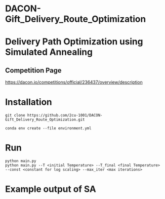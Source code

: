 # DACON-Gift_Delivery_Route_Optimization
Delivery Path Optimization using Simulated Annealing
====================================================

## Competition Page ##

https://dacon.io/competitions/official/236437/overview/description



# Installation #

    git clone https://github.com/2cu-1001/DACON-Gift_Delivery_Route_Optimization.git
    
    conda env create --file environment.yml



# Run #

    python main.py
    python main.py --T <initial Temperature> --T_final <final Temperature> --const <constant for log scaling> --max_iter <max iterations>


# Example output of SA #
